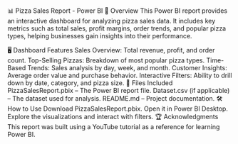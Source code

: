 📊 Pizza Sales Report - Power BI
🚀 Overview
This Power BI report provides an interactive dashboard for analyzing pizza sales data. It includes key metrics such as total sales, profit margins, order trends, and popular pizza types, helping businesses gain insights into their performance.

🖥️ Dashboard Features
Sales Overview: Total revenue, profit, and order count.
Top-Selling Pizzas: Breakdown of most popular pizza types.
Time-Based Trends: Sales analysis by day, week, and month.
Customer Insights: Average order value and purchase behavior.
Interactive Filters: Ability to drill down by date, category, and pizza size.
📂 Files Included
PizzaSalesReport.pbix – The Power BI report file.
Dataset.csv (if applicable) – The dataset used for analysis.
README.md – Project documentation.
🛠️ How to Use
Download PizzaSalesReport.pbix.
Open it in Power BI Desktop.
Explore the visualizations and interact with filters.
🏆 Acknowledgments
This report was built using a YouTube tutorial as a reference for learning Power BI.

